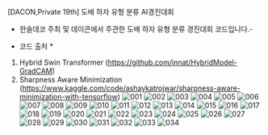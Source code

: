 [DACON,Private 19th] 도배 하자 유형 분류 AI경진대회
- 한솔데코 주최 및 데이콘에서 주관한 도배 하자 유형 분류 경진대회 코드입니다.-
* 코드 출처 *
1. Hybrid Swin Transformer
  (https://github.com/innat/HybridModel-GradCAM)
2. Sharpness Aware Minimization
  (https://www.kaggle.com/code/ashaykatrojwar/sharpness-aware-minimization-with-tensorflow)
![001](https://github.com/hoon-bari/-DACON-Private-19th-/assets/121400054/6587e30d-8daa-4b5e-8bdb-56c071ca5c46)
![002](https://github.com/hoon-bari/-DACON-Private-19th-/assets/121400054/7fe2b7ec-798b-4a5a-a627-23d438c11ea4)
![003](https://github.com/hoon-bari/-DACON-Private-19th-/assets/121400054/66a6a54e-e1b7-48a8-9353-0f05c5f974e5)
![004](https://github.com/hoon-bari/-DACON-Private-19th-/assets/121400054/c6c67695-abfe-4236-bab0-0661874a2cae)
![005](https://github.com/hoon-bari/-DACON-Private-19th-/assets/121400054/25aeda26-5b87-473b-971e-2e70aff257cd)
![006](https://github.com/hoon-bari/-DACON-Private-19th-/assets/121400054/bb2669c1-b5a2-428d-979f-f22d1f65afd3)
![007](https://github.com/hoon-bari/-DACON-Private-19th-/assets/121400054/532047b3-3d35-415c-a863-852e9e459c7d)
![008](https://github.com/hoon-bari/-DACON-Private-19th-/assets/121400054/8f99499a-7e7c-4479-9531-81b325ac0756)
![009](https://github.com/hoon-bari/-DACON-Private-19th-/assets/121400054/059be0b5-be4f-4eaf-a7aa-d269476c86dd)
![010](https://github.com/hoon-bari/-DACON-Private-19th-/assets/121400054/e81bd547-163a-4ce8-9d48-c3561a758d79)
![011](https://github.com/hoon-bari/-DACON-Private-19th-/assets/121400054/7683ec0e-6d88-4471-a72f-f531f7f592b1)
![012](https://github.com/hoon-bari/-DACON-Private-19th-/assets/121400054/0b5097da-ec7f-4d47-92da-e507c25ae7b5)
![013](https://github.com/hoon-bari/-DACON-Private-19th-/assets/121400054/cd7724cb-39c2-4ca5-93a4-4e76e213df58)
![014](https://github.com/hoon-bari/-DACON-Private-19th-/assets/121400054/583c6786-f801-4734-82a3-6c58a76b8b32)
![015](https://github.com/hoon-bari/-DACON-Private-19th-/assets/121400054/602f307d-0734-4e8f-bb07-010bb02cc1d0)
![016](https://github.com/hoon-bari/-DACON-Private-19th-/assets/121400054/cdf987ba-27af-4b75-a48c-6a122e3a8c49)
![017](https://github.com/hoon-bari/-DACON-Private-19th-/assets/121400054/c0a0cf7a-c044-47e9-acb2-48b78c51c763)
![018](https://github.com/hoon-bari/-DACON-Private-19th-/assets/121400054/25d4fdd6-6d11-4fe0-a6fe-74a6e8ed572b)
![019](https://github.com/hoon-bari/-DACON-Private-19th-/assets/121400054/f52aede3-52be-4ec1-b4a0-d8ef44fc13e4)
![020](https://github.com/hoon-bari/-DACON-Private-19th-/assets/121400054/bfc41901-015e-4951-9a87-90e48e4627cb)
![021](https://github.com/hoon-bari/-DACON-Private-19th-/assets/121400054/c1d8b4ed-72fb-4c42-805d-928bb0bdc858)
![022](https://github.com/hoon-bari/-DACON-Private-19th-/assets/121400054/913956cf-7bda-447e-8788-5bbb3b852b3d)
![023](https://github.com/hoon-bari/-DACON-Private-19th-/assets/121400054/0f76b4ba-1abf-4131-8c2d-3ef2fa857125)
![024](https://github.com/hoon-bari/-DACON-Private-19th-/assets/121400054/9ccc21c2-25a9-429f-83cb-218cd7d9d60d)
![025](https://github.com/hoon-bari/-DACON-Private-19th-/assets/121400054/32f46213-a7dc-4cfb-9fba-3657095ddab6)
![026](https://github.com/hoon-bari/-DACON-Private-19th-/assets/121400054/bc64e89e-c78d-4ecf-8fe2-e6950204cb90)
![027](https://github.com/hoon-bari/-DACON-Private-19th-/assets/121400054/f8bac927-8860-419d-82c5-7dc139572767)
![028](https://github.com/hoon-bari/-DACON-Private-19th-/assets/121400054/38daeed6-4249-4a03-9947-2c3b9ac3c681)
![029](https://github.com/hoon-bari/-DACON-Private-19th-/assets/121400054/1f780725-173c-48b0-bc06-8b9880f54bfa)
![030](https://github.com/hoon-bari/-DACON-Private-19th-/assets/121400054/8ab3b2cc-468b-47e7-8dea-3d77f6091a90)
![031](https://github.com/hoon-bari/-DACON-Private-19th-/assets/121400054/c14fd9a5-740b-4725-a983-afba7c1ac5ff)
![032](https://github.com/hoon-bari/-DACON-Private-19th-/assets/121400054/9431424e-b563-410e-8349-a947e3595f7d)
![033](https://github.com/hoon-bari/-DACON-Private-19th-/assets/121400054/5e56eb11-a7d7-4d34-9158-7031d4c18095)
![034](https://github.com/hoon-bari/-DACON-Private-19th-/assets/121400054/2a3f970c-e9a5-4bbf-a707-9e50170b057e)
